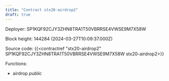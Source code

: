 ```yaml
---
title: "Contract stx20-airdrop2"
draft: true
---
```

Deployer: SP1KQF92CJY3ZHN8TRA1T50VBRRSE4VWSE9M7X58W


 



Block height: 144284 (2024-03-27T10:09:37.000Z)

Source code: {{<contractref "stx20-airdrop2" SP1KQF92CJY3ZHN8TRA1T50VBRRSE4VWSE9M7X58W stx20-airdrop2>}}

Functions:

* airdrop _public_
